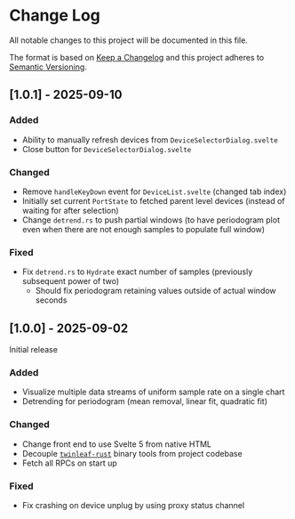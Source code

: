 
# Change Log
All notable changes to this project will be documented in this file.
 
The format is based on [Keep a Changelog](http://keepachangelog.com/)
and this project adheres to [Semantic Versioning](http://semver.org/).
 

## [1.0.1] - 2025-09-10
  
 
### Added

- Ability to manually refresh devices from `DeviceSelectorDialog.svelte`
- Close button for `DeviceSelectorDialog.svelte`

### Changed
- Remove `handleKeyDown` event for `DeviceList.svelte` (changed tab index)
- Initially set current `PortState` to fetched parent level devices (instead of waiting for after selection)
- Change `detrend.rs` to push partial windows (to have periodogram plot even when there are not enough samples to populate full window)

### Fixed
- Fix `detrend.rs` to `Hydrate` exact number of samples (previously subsequent power of two)
    - Should fix periodogram retaining values outside of actual window seconds

## [1.0.0] - 2025-09-02

Initial release
 
### Added
- Visualize multiple data streams of uniform sample rate on a single chart
- Detrending for periodogram (mean removal, linear fit, quadratic fit)

### Changed
- Change front end to use Svelte 5 from native HTML
- Decouple [`twinleaf-rust`](https://github.com/twinleaf/twinleaf-rust) binary tools from project codebase 
- Fetch all RPCs on start up

### Fixed
- Fix crashing on device unplug by using proxy status channel

